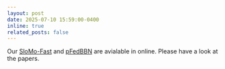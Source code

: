 ```yaml
---
layout: post
date: 2025-07-10 15:59:00-0400
inline: true
related_posts: false
---
```


Our [SloMo-Fast](https://mdakilraihaniftee.github.io/assets/pdf/slomofast.pdf) and [pFedBBN](https://mdakilraihaniftee.github.io/assets/pdf/fedbalancetta.pdf) are avialable in online. Please have a look at the papers.
